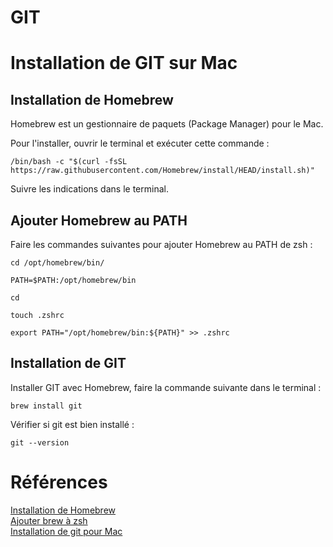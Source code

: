 # GIT

# Installation de GIT sur Mac

## Installation de Homebrew  

Homebrew est un gestionnaire de paquets (Package Manager) pour le Mac.  

Pour l'installer, ouvrir le terminal et exécuter cette commande :  

```
/bin/bash -c "$(curl -fsSL https://raw.githubusercontent.com/Homebrew/install/HEAD/install.sh)"
```

Suivre les indications dans le terminal.  

## Ajouter Homebrew au PATH  

Faire les commandes suivantes pour ajouter Homebrew au PATH de zsh :  

```
cd /opt/homebrew/bin/  
  
PATH=$PATH:/opt/homebrew/bin  
  
cd  
  
touch .zshrc  
  
export PATH="/opt/homebrew/bin:${PATH}" >> .zshrc  
```

## Installation de GIT  

Installer GIT avec Homebrew, faire la commande suivante dans le terminal :  

```
brew install git  
```

Vérifier si git est bien installé :  

```
git --version    
```

# Références  
[Installation de Homebrew](https://brew.sh)  
[Ajouter brew à zsh](https://stackoverflow.com/questions/65619529/fixing-zsh-command-not-found-brew-installing-homebrew)  
[Installation de git pour Mac](https://www.makeuseof.com/how-to-install-git-mac/)  
